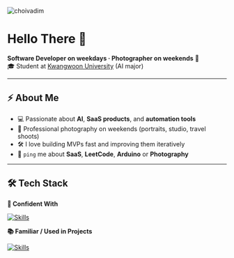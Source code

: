 
<p align="left">
  <img src="https://komarev.com/ghpvc/?username=choivadim&label=Profile%20views&color=0e75b6&style=flat" alt="choivadim" />
</p>

# Hello There 👋

**Software Developer on weekdays · Photographer on weekends** 📆  
🎓 Student at [Kwangwoon University](https://www.kw.ac.kr/ko/index.jsp) (AI major)

---

## ⚡ About Me
- 💻 Passionate about **AI**, **SaaS products**, and **automation tools**
- 📸 Professional photography on weekends (portraits, studio, travel shoots)
- 🛠 I love building MVPs fast and improving them iteratively
- 💬 `ping` me about **SaaS**, **LeetCode**, **Arduino** or **Photography**

---

## 🛠 Tech Stack

**💪 Confident With**

[![Skills](https://skillicons.dev/icons?i=py,fastapi,flask,js,html,css,react,tailwind,sqlite,git,linux,figma,photoshop&perline=8)](https://skillicons.dev)

**📚 Familiar / Used in Projects**

[![Skills](https://skillicons.dev/icons?i=c,cpp,java,postgres,nginx,docker,aws,sass,spring,redis,gcp,postman,githubactions,bash,opencv,regex,latex,arduino,raspberrypi&perline=8)](https://skillicons.dev)
